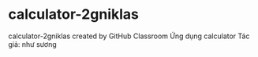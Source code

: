 # calculator-2gniklas
calculator-2gniklas created by GitHub Classroom
Ứng dụng calculator
Tác giả: như sương
